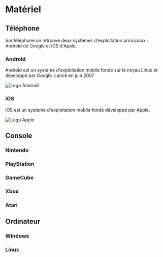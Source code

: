 # Matériel

## Téléphone
Sur téléphone on retrouve deux systèmes d'exploitation principaux : Android de Google et iOS d'Apple.

### Android
Android est un système d'exploitation mobile fondé sur le noyau Linux et développé par Google.
Lancé en juin 2007

![Logo Android](https://fr.wikipedia.org/wiki/Android#/media/Fichier:Android_logo_2019.svg)

### iOS
iOS est un système d'exploitation mobile fondé développé par Apple.

![Logo Apple](https://fr.wikipedia.org/wiki/IOS#/media/Fichier:IOS_wordmark_(2017).svg)

## Console
### Nintendo
### PlayStation
### GameCube
### Xbox
### Atari

## Ordinateur
### Windows
### Linux